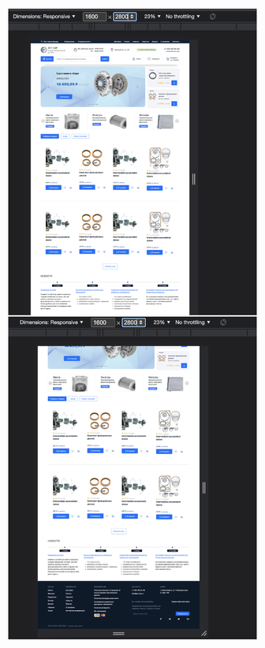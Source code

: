 ![Preview](https://github.com/IFalcoNI/OktenWebHomework/blob/main/HTML/H8_HTML/Preview.png)
![Preview_1](https://github.com/IFalcoNI/OktenWebHomework/blob/main/HTML/H8_HTML/Preview_1.png)

